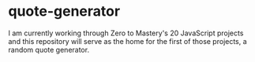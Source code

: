# quote-generator
I am currently working through Zero to Mastery's 20 JavaScript projects and this repository will serve as the home for the first of those projects, a random quote generator.
